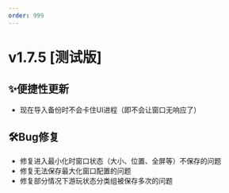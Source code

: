 ```yaml
---
order: 999
---
```

# v1.7.5 [测试版]

## ✨便捷性更新

* 现在导入备份时不会卡住UI进程（即不会让窗口无响应了）

## 🛠️Bug修复

* 修复进入最小化时窗口状态（大小、位置、全屏等）不保存的问题
* 修复无法保存最大化窗口配置的问题
* 修复部分情况下游玩状态分类组被保存多次的问题
